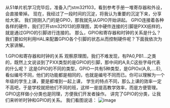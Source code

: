   从51单片机学习完毕后，准备入门stm32f103，看到参考手册一堆寄存器和外设，会直接晕掉。
  现在，我经过了一段时间的沉淀，将我认为重要的沉淀下来，分享给大家。
  我们刚刚入门的是GPIO，那我就先从GPIO开始讲起。
  GPIO连接着各种各样的硬件，我们打开stm32f013的原理图，其中硬件连接的引脚是PXX纸样的，就是通过GPIO的引脚进行连接的。
  那么，GPIO和寄存器和时钟的关系是什么？我们要如何利用HAL来配置GPIO各个引脚的状态从而控制硬件呢？下面我依次为大家讲解。


  
  1.GPIO和寄存器和时钟的关系
  观察原理图，我们不难发现，有PA0,PB1...之类的，既然上文说谈到了PXX类型的是GPIO的引脚，那中间的A,B,C这些字母代表的什么呢？
  这是GPIO的不同的类型，GPIO一共有5种类型，是GPIOx(A,B,....E),看似编号不同，他们的功能都是相同的，也就是编号不同而已。你可以理解为一个年级的学生上课，要是都堆到一起上课，
学生的特点不同，那么上课的效率一定不高吧，于是学校就把他们不同的班，这样一是提高教学效率，而是方便管理。GPIO这样做小分类也是同理，方便我们开发者操作。
  讲完了GPIO的分类，让我们来听听时钟和GPIO的关系。
  我们看图说话：
  ![image](https://github.com/user-attachments/assets/f1cfa09e-da14-4281-abe6-3000d7c69e8a)

  
